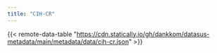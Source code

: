 ```yaml
---
title: "CIH-CR"
---
```


{{< remote-data-table "https://cdn.statically.io/gh/dankkom/datasus-metadata/main/metadata/data/cih-cr.json" >}}
